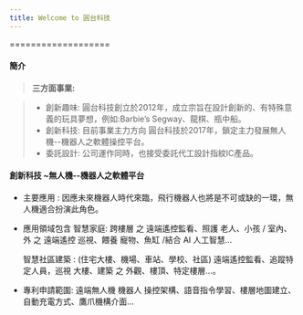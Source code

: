 ```yaml
---
title: Welcome to 圓台科技
---
```


===================
#### <i class="icon-file"></i> 簡介
> **三方面事業:**

> - 創新趣味: 
圓台科技創立於2012年，成立宗旨在設計創新的、有特殊意義的玩具夢想，例如:Barbie’s Segway、龍棋、瓶中船。
> - 創新科技: 
目前事業主力方向
    圓台科技於2017年，鎖定主力發展無人機--機器人之軟體操控平台。
> - 委託設計:
    公司運作同時，也接受委託代工設計指紋IC產品。



#### <i class="icon-file"></i> 創新科技 ~無人機--機器人之軟體平台
- 主要應用 :
  因應未來機器人時代來臨，飛行機器人也將是不可或缺的一環，無人機適合扮演此角色。
  
- 應用領域包含 
  智慧家庭:  跨樓層 之 遠端遙控監看、照護 老人、小孩 / 室內、外 之 遠端遙控 巡視、餵養 寵物、魚缸 /結合 AI 人工智慧…
  
  智慧社區建築 : 
     (住宅大樓、機場、車站、學校、社區) 遠端遙控監看、追蹤特定人員，巡視 大樓、建築 之 外觀、樓頂、特定樓層…。

- 專利申請範圍: 遠端無人機 機器人 操控架構、語音指令學習、樓層地圖建立、自動充電方式、鷹爪機構介面…
